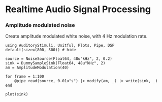 # Realtime Audio Signal Processing

### Amplitude modulated noise

Create amplitude modulated white noise, with 4 Hz modulation rate. 

```@example realtime
using AuditoryStimuli, Unitful, Plots, Pipe, DSP
default(size=(800, 300)) # hide

source = NoiseSource(Float64, 48u"kHz", 2, 0.2)
sink = DummySampleSink(Float64, 48u"kHz", 2)
am = AmplitudeModulation(40)

for frame = 1:100
    @pipe read(source, 0.01u"s") |> modify(am, _) |> write(sink, _)
end

plot(sink)
```
